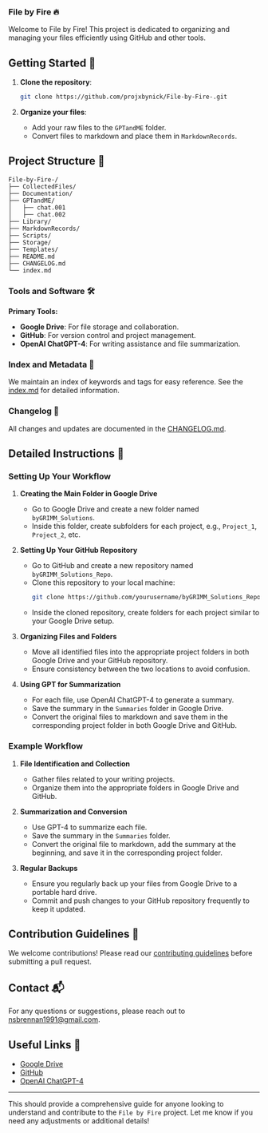 ### File by Fire 🔥

Welcome to File by Fire! This project is dedicated to organizing and managing your files efficiently using GitHub and other tools.

## Getting Started 🚀

1. **Clone the repository**:
   ```bash
   git clone https://github.com/projxbynick/File-by-Fire-.git
   ```

2. **Organize your files**:
   - Add your raw files to the `GPTandME` folder.
   - Convert files to markdown and place them in `MarkdownRecords`.

## Project Structure 📂

```
File-by-Fire-/
├── CollectedFiles/
├── Documentation/
├── GPTandME/
│   ├── chat.001
│   ├── chat.002
├── Library/
├── MarkdownRecords/
├── Scripts/
├── Storage/
├── Templates/
├── README.md
├── CHANGELOG.md
└── index.md
```

### Tools and Software 🛠️

**Primary Tools:**
- **Google Drive**: For file storage and collaboration.
- **GitHub**: For version control and project management.
- **OpenAI ChatGPT-4**: For writing assistance and file summarization.

### Index and Metadata 📑

We maintain an index of keywords and tags for easy reference. See the [index.md](./index.md) for detailed information.

### Changelog 📝

All changes and updates are documented in the [CHANGELOG.md](./CHANGELOG.md).

## Detailed Instructions 📄

### Setting Up Your Workflow

1. **Creating the Main Folder in Google Drive**
   - Go to Google Drive and create a new folder named `byGRIMM_Solutions`.
   - Inside this folder, create subfolders for each project, e.g., `Project_1`, `Project_2`, etc.

2. **Setting Up Your GitHub Repository**
   - Go to GitHub and create a new repository named `byGRIMM_Solutions_Repo`.
   - Clone this repository to your local machine:
     ```bash
     git clone https://github.com/yourusername/byGRIMM_Solutions_Repo.git
     ```
   - Inside the cloned repository, create folders for each project similar to your Google Drive setup.

3. **Organizing Files and Folders**
   - Move all identified files into the appropriate project folders in both Google Drive and your GitHub repository.
   - Ensure consistency between the two locations to avoid confusion.

4. **Using GPT for Summarization**
   - For each file, use OpenAI ChatGPT-4 to generate a summary.
   - Save the summary in the `Summaries` folder in Google Drive.
   - Convert the original files to markdown and save them in the corresponding project folder in both Google Drive and GitHub.

### Example Workflow

1. **File Identification and Collection**
   - Gather files related to your writing projects.
   - Organize them into the appropriate folders in Google Drive and GitHub.

2. **Summarization and Conversion**
   - Use GPT-4 to summarize each file.
   - Save the summary in the `Summaries` folder.
   - Convert the original file to markdown, add the summary at the beginning, and save it in the corresponding project folder.

3. **Regular Backups**
   - Ensure you regularly back up your files from Google Drive to a portable hard drive.
   - Commit and push changes to your GitHub repository frequently to keep it updated.

## Contribution Guidelines 🤝

We welcome contributions! Please read our [contributing guidelines](link-to-contributing-guidelines) before submitting a pull request.

## Contact 📬

For any questions or suggestions, please reach out to [nsbrennan1991@gmail.com](mailto:nsbrennan1991@gmail.com).

## Useful Links 🔗

- [Google Drive](https://drive.google.com)
- [GitHub](https://github.com)
- [OpenAI ChatGPT-4](https://openai.com)

---

This should provide a comprehensive guide for anyone looking to understand and contribute to the `File by Fire` project. Let me know if you need any adjustments or additional details!
